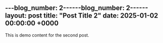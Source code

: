 ---blog_number: 2------blog_number: 2------
layout: post
title: "Post Title 2"
date: 2025-01-02 00:00:00 +0000
---

This is demo content for the second post.
